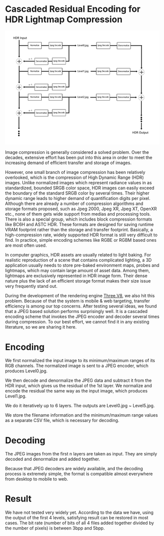# Cascaded Residual Encoding for HDR Lightmap Compression

![](Pic.png)

Image compression is generally considered a solved problem. Over the decades, extensive effort has been put into this area in order to meet the increasing demand of efficient transfer and storage of images.

However, one small branch of image compression has been relatively overlooked, which is the compression of High Dynamic Range (HDR) images. Unlike normalized images which represent radiance values in as standardized, bounded SRGB color space, HDR images can easily exceed the boundary of the standard SRGB color by several times. Their higher dynamic range leads to higher demand of quantification digits per pixel. Although there are already a number of compression algorithms and storage formats proposed, such as Jpeg 2000, Jpeg XR, Jpeg XT, OpenXR etc., none of them gets wide support from medias and processing tools. There is also a special group, which includes block compression formats like BC6H and ASTC HDR. These formats are designed for saving runtime VRAM footprint rather than the storage and transfer footprint. Basically, a high-compression rate, widely supported HDR format is still very difficult to find. In practice, simple encoding schemes like RGBE or RGBM based ones are most often used.

In computer graphics, HDR assets are usually related to light baking. For realistic reproduction of a scene that contains complicated lighting, a 3D application usually needs to store pre-baked environment maps, probes and lightmaps, which may contain large amount of asset data. Among them, lightmaps are exclusively represented in HDR image form. Their dense nature plus the lack of an efficient storage format makes their size issue very frequently stand out.

During the development of the rendering engine [Three.V8](https://github.com/fynv/three.v8), we also hit this problem. Because of that the system is mobile & web targeting, transfer efficiency is among our top concerns. After testing several ideas, we found that a JPEG based solution performs surprisingly well. It is a cascaded encoding scheme that invokes the JPEG encoder and decoder several times during compression. To our best effort, we cannot find it in any existing literature, so we are sharing it here.

# Encoding

We first normalized the input image to its minimum/maximum ranges of its RGB channels. The normalized image is sent to a JPEG encoder, which produces Level0.jpg. 

We then decode and denormalize the JPEG data and subtract it from the HDR input, which gives us the residual of the 1st layer. We normalize and encode the residual the same way as the input image, which produces Level1.jpg.

We do it iteratively up to 6 layers. The outputs are Level0.jpg ~ Level5.jpg.

We store the filename information and the minimum/maximum range values as a separate CSV file, which is necessary for decoding.

# Decoding 

The JPEG images from the first n layers are taken as input. They are simply decoded and denormalize and added together.

Because that JPEG decoders are widely available, and the decoding process is extremely simple, the format is compatible almost everywhere from desktop to mobile to web.

# Result 

We have not tested very widely yet. According to the data we have, using the output of the first 4 levels, satisfying result can be restored in most cases. The bit rate (number of bits of all 4 files added together divided by the number of pixels) is between 3bpp and 5bpp.












